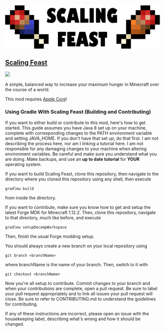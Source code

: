 ![](images/banner-alt.png)

## [Scaling Feast](https://www.curseforge.com/minecraft/mc-mods/scaling-feast)

[![](https://img.shields.io/github/issues/yeelp/scaling-feast)](https://github.com/yeelp/Scaling-Feast/issues)

A simple, balanced way to increase your maximum hunger in Minecraft over the course of a world.

This mod requires [Apple Core](https://www.curseforge.com/minecraft/mc-mods/applecore)!
 
### Using Gradle With Scaling Feast (Building and Contributing)

If you want to either build or contribute to this mod, here's how to get started. This guide assumes you have Java 8 set up on your machine, complete with corresponding changes to the PATH environment variable and setting JAVA_HOME. If you don't have that set up, do that first. I am not describing the process here, nor am I linking a tutorial here. I am not responsible for any damaging changes to your machine when altering environment variables. Be careful and make sure you understand what you are doing. Make backups, and use an **up to date tutorial** for **YOUR** operating system.

If you want to build Scaling Feast, clone this repository, then navigate to the directory where you cloned this repository using any shell, then execute
```
gradlew build
```
from inside the directory.

If you want to contribute, make sure you know how to get and setup the latest Forge MDK for Minecraft 1.12.2. Then, clone this repository, navigate to that directory, much like before, and execute
```
gradlew setupDecompWorkspace
```
Then, finish the usual Forge modding setup. 

You should always create a new branch on your local repository using
```
git branch <branchName>
```
where branchName is the name of your branch. Then, switch to it with
```
git checkout <branchName>
```

Now you're all setup to contribute. Commit changes to your branch and when your contributions are complete, open a pull request. Be sure to label your pull request appropriately and to link all issues your pull request will close. Be sure to refer to CONTRIBUTING.md to understand the guidelines for contributing.

If any of these instructions are incorrect, please open an issue with the housekeeping label, describing what's wrong and how it should be changed.

